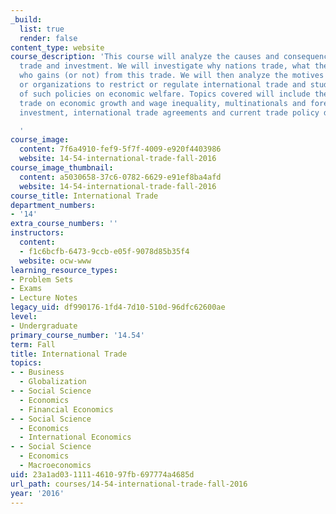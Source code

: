 ```yaml
---
_build:
  list: true
  render: false
content_type: website
course_description: 'This course will analyze the causes and consequences of international
  trade and investment. We will investigate why nations trade, what they trade, and
  who gains (or not) from this trade. We will then analyze the motives for countries
  or organizations to restrict or regulate international trade and study the effects
  of such policies on economic welfare. Topics covered will include the effects of
  trade on economic growth and wage inequality, multinationals and foreign direct
  investment, international trade agreements and current trade policy disputes.

  '
course_image:
  content: 7f6a4910-fef9-5f7f-4009-e920f4403986
  website: 14-54-international-trade-fall-2016
course_image_thumbnail:
  content: a5030658-37c6-0782-6629-e91ef8ba4afd
  website: 14-54-international-trade-fall-2016
course_title: International Trade
department_numbers:
- '14'
extra_course_numbers: ''
instructors:
  content:
  - f1c6bcfb-6473-9ccb-e05f-9078d85b35f4
  website: ocw-www
learning_resource_types:
- Problem Sets
- Exams
- Lecture Notes
legacy_uid: df990176-1fd4-7d10-510d-96dfc62600ae
level:
- Undergraduate
primary_course_number: '14.54'
term: Fall
title: International Trade
topics:
- - Business
  - Globalization
- - Social Science
  - Economics
  - Financial Economics
- - Social Science
  - Economics
  - International Economics
- - Social Science
  - Economics
  - Macroeconomics
uid: 23a1ad03-1111-4610-97fb-697774a4685d
url_path: courses/14-54-international-trade-fall-2016
year: '2016'
---
```

